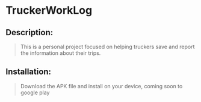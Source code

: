# TruckerWorkLog
## Description:
>This is a personal project focused on helping truckers save and report the information about their trips.
## Installation:
> Download the APK file and install on your device, coming soon to google play
